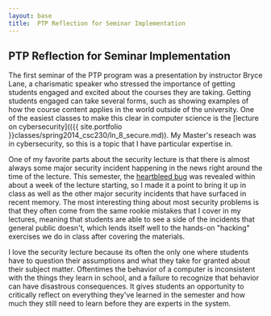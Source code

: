 ```yaml
---
layout: base
title:  PTP Reflection for Seminar Implementation
---
```


PTP Reflection for Seminar Implementation
-----------------------------------------
The first seminar of the PTP program was a presentation by instructor Bryce Lane, a charismatic speaker who stressed the importance of getting students engaged and excited about the courses they are taking. Getting students engaged can take several forms, such as showing examples of how the course content applies in the world outside of the university. One of the easiest classes to make this clear in computer science is the [lecture on cybersecurity](({{ site.portfolio }}classes/spring2014_csc230/ln_8_secure.md)). My Master's reseach was in cybersecurity, so this is a topic that I have particular expertise in.

One of my favorite parts about the security lecture is that there is almost always some major security incident happening in the news right around the time of the lecture. This semester, the [heartbleed bug](http://heartbleed.com/) was revealed within about a week of the lecture starting, so I made it a point to bring it up in class as well as the other major security incidents that have surfaced in recent memory. The most interesting thing about most security problems is that they often come from the same rookie mistakes that I cover in my lectures, meaning that students are able to see a side of the incidents that general public doesn't, which lends itself well to the hands-on "hacking" exercises we do in class after covering the materials.

I love the security lecture because its often the only one where students have to question their assumptions and what they take for granted about their subject matter. Oftentimes the behavior of a computer is inconsistent with the things they learn in school, and a failure to recognize that behavior can have disastrous consequences. It gives students an opportunity to critically reflect on everything they've learned in the semester and how much they still need to learn before they are experts in the system.

